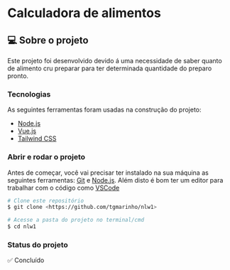 # Calculadora de alimentos 

## 💻 Sobre o projeto
Este projeto foi desenvolvido devido á uma necessidade de saber quanto de alimento cru preparar para ter determinada quantidade do preparo pronto. 

### Tecnologias
As seguintes ferramentas foram usadas na construção do projeto:

- [Node.js](https://nodejs.org/en/)
- [Vue.js](https://vuejs.org/)
- [Tailwind CSS](https://tailwindcss.com/)
  
### Abrir e rodar o projeto
Antes de começar, você vai precisar ter instalado na sua máquina as seguintes ferramentas:
[Git](https://git-scm.com/) e [Node.js](https://nodejs.org/en). 
Além disto é bom ter um editor para trabalhar com o código como [VSCode](https://code.visualstudio.com/)

```bash
# Clone este repositório
$ git clone <https://github.com/tgmarinho/nlw1>

# Acesse a pasta do projeto no terminal/cmd
$ cd nlw1
```
### Status do projeto 
✅ Concluído
